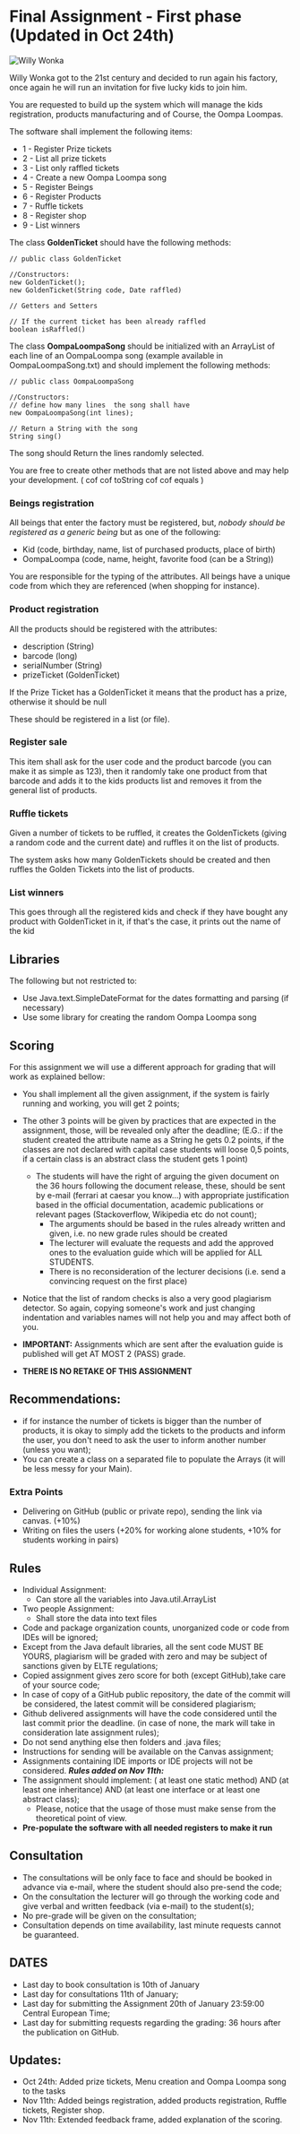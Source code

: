# Final Assignment - First phase (Updated in Oct 24th)

![Willy Wonka](https://scera.org/wp-content/uploads/2017/03/willy_wonka_wallpaper.jpg)



Willy Wonka got to the 21st century and decided to run again his factory, once again he will
run an invitation for five lucky kids to join him.

You are requested to build up the system which will manage the kids registration, products manufacturing and of Course, the Oompa Loompas.

The software shall implement the following items:

* 1 - Register Prize tickets
* 2 - List all prize tickets
* 3 - List only raffled tickets
* 4 - Create a new Oompa Loompa song
* 5 - Register Beings
* 6 - Register Products
* 7 - Ruffle tickets
* 8 - Register shop
* 9 - List winners


The class **GoldenTicket** should have the following methods:

    // public class GoldenTicket

    //Constructors:
    new GoldenTicket();
    new GoldenTicket(String code, Date raffled)

    // Getters and Setters

    // If the current ticket has been already raffled
    boolean isRaffled()

The class **OompaLoompaSong** should be initialized with an ArrayList of each line of an OompaLoompa song (example available in OompaLoompaSong.txt) and should implement the following methods:

    // public class OompaLoompaSong

    //Constructors:
    // define how many lines  the song shall have
    new OompaLoompaSong(int lines);        

    // Return a String with the song
    String sing()

The song should Return the lines randomly selected.

You are free to create other methods that are not listed above and may help your development. ( cof cof toString cof cof equals )

### Beings registration

All beings that enter the factory must be registered, but, *nobody should be registered as a generic being* but as one of the following:

* Kid (code, birthday, name, list of purchased products, place of birth)
* OompaLoompa (code, name, height, favorite food (can be a String))

You are responsible for the typing of the attributes. All beings have a unique code from which they are referenced (when shopping for instance).

### Product registration
All the products should be registered with the attributes:
  * description (String)
  * barcode (long)
  * serialNumber (String)
  * prizeTicket (GoldenTicket)

If the Prize Ticket has a GoldenTicket it means that the product has a prize, otherwise it should be null

These should be registered in a list (or file).

### Register sale
  This item shall ask for the user code and the product barcode (you can make it as simple as 123), then it randomly take one product from that barcode and adds it to the kids products list and removes it from the general list of products.

### Ruffle tickets
  Given a number of tickets to be ruffled, it creates the GoldenTickets (giving a random code and the current date) and ruffles it on the list of products.

  The system asks how many GoldenTickets should be created and then ruffles the Golden Tickets into the list of products.

### List winners
  This goes through all the registered kids and check if they have bought any product with GoldenTicket in it, if that's the case, it prints out the name of the kid


## Libraries
  The following but not restricted to:
  * Use Java.text.SimpleDateFormat for the dates formatting and parsing (if necessary)
  * Use some library for creating the random Oompa Loompa song





## Scoring
For this assignment we will use a different approach for grading that will work as explained bellow:

* You shall implement all the given assignment, if the system is fairly running and working, you will get 2 points;

* The other 3 points will be given by practices that are expected in the assignment, those, will be revealed only after the deadline; (E.G.: if the student created the attribute name as a String he gets 0.2 points, if the classes are not declared with capital case students will loose 0,5 points, if a certain class is an abstract class the student gets 1 point)
  * The students will have the right of arguing the given document on the 36 hours following the document release, these, should be sent by e-mail (ferrari at caesar you know...) with appropriate justification based in the official documentation, academic publications or relevant pages (Stackoverflow, Wikipedia etc do not count);
    * The arguments should be based in the rules already written and given, i.e. no new grade rules should be created
    * The lecturer will evaluate the requests and add the approved ones to the evaluation guide which will be applied for ALL STUDENTS.
    * There is no reconsideration of the lecturer decisions (i.e. send a convincing request on the first place)

* Notice that the list of random checks is also a very good plagiarism detector. So again, copying someone's work and just changing indentation and variables names will not help you and may affect both of you.

* **IMPORTANT:** Assignments which are sent after the evaluation guide is published will get AT MOST 2 (PASS) grade.

* **THERE IS NO RETAKE OF THIS ASSIGNMENT**

## Recommendations:
  * if for instance the number of tickets is bigger than the number of products, it is okay to simply add the tickets to the products and inform the user, you don't need to ask the user to inform another number (unless you want);
  * You can create a class on a separated file to populate the Arrays (it will be less messy for your Main).

### Extra Points
  * Delivering on GitHub (public or private repo), sending the link via canvas. (+10%)
  * Writing on files the users (+20% for working alone students, +10% for students working in pairs)

## Rules
  * Individual Assignment:
    * Can store all the variables into Java.util.ArrayList
  * Two people Assignment:
    * Shall store the data into text files
  * Code and package organization counts, unorganized code or code from IDEs will be ignored;
  * Except from the Java default libraries, all the sent code MUST BE YOURS, plagiarism will be graded with zero and may be subject of sanctions given by ELTE regulations;
  * Copied assignment gives zero score for both (except GitHub),take care of your source code;
  * In case of copy of a GitHub public repository, the date of the commit will be considered, the latest commit will be considered plagiarism;
  * Github delivered assignments will have the code considered until the last commit prior the deadline. (in case of none, the mark will take in consideration late assignment rules);
  * Do not send anything else then folders and .java files;
  * Instructions for sending will be available on the Canvas assignment;
  * Assignments containing IDE imports or IDE projects will not be considered.
  ***Rules added on Nov 11th:***
  * The assignment should implement: ( at least one static method) AND (at least one inheritance) AND (at least one interface or at least one abstract class);
      * Please, notice that the usage of those must make sense from the theoretical point of view.
  * **Pre-populate the software with all needed registers to make it run**

## Consultation
  * The consultations will be only face to face and should be booked in advance via e-mail, where the student should also pre-send the code;
  * On the consultation the lecturer will go through the working code and give verbal and written feedback (via e-mail) to the student(s);
  * No pre-grade will be given on the consultation;
  * Consultation depends on time availability, last minute requests cannot be guaranteed.


## DATES
  * Last day to book consultation is 10th of January
  * Last day for consultations 11th of January;
  * Last day for submitting the Assignment 20th of January 23:59:00 Central European Time;
  * Last day for submitting requests regarding the grading: 36 hours after the publication on GitHub.


  ## Updates:
  * Oct 24th: Added prize tickets, Menu creation and Oompa Loompa song to the tasks
  * Nov 11th: Added beings registration, added products registration,  Ruffle tickets, Register shop.
  * Nov 11th: Extended feedback frame, added explanation of the scoring.
